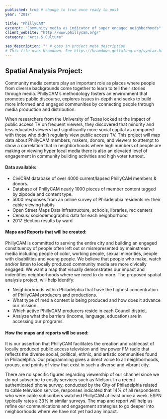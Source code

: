 ```yaml
---
published: true # change to true once ready to post
year: '2017'

title: "PhillyCAM"
excerpt: "Community media as indicator of super engaged neighborhoods"
client_website: "http://www.phillycam.org/"
category: "Arts & Culture"

seo_description: "" # goes in project meta description
# This file uses Kramdown. See https://kramdown.gettalong.org/syntax.html for syntax
---
```


## Spatial Analysis Project: 

Community media centers play an important role as places where people from diverse backgrounds come together to learn to tell their stories through media. PhillyCAM’s methodology fosters an environment that promotes public discourse, explores issues in-depth and seeks to build more informed and engaged communities by connecting people through media production and distribution.

When researchers from the University of Texas looked at the impact of public access TV on frequent viewers, they discovered that minority and less educated viewers had significantly more social capital as compared with those who didn’t regularly view public access TV. This project will map data about PhillyCAM members, makers, donors, and viewers to attempt to show a correlation that in neighborhoods where high numbers of people are making or viewing hyper local media there is also an elevated level of engagement in community building activities and high voter turnout.

#### Data available:
- CiviCRM database of over 4000 current/lapsed PhillyCAM members & donors.
- Database of PhillyCAM nearly 1000 pieces of member content tagged by zipcode and content type.
- 5000 responses from an online survey of Philadelphia residents re: their cable viewing habits
- Open Street Maps Data infrastructure, schools, libraries, rec centers
- Census/ sociodemographic data for each neighborhood
- 2017 Election results by ward

#### Maps and Reports that will be created: 
PhillyCAM is committed to serving the entire city and building an engaged constituency of people often left out or misrepresented by mainstream media including people of color, working people, sexual minorities, people with disabilities and young people. We believe that people who make, watch and/or listen to locally produced community media are more civically engaged. We want a map that visually demonstrates our impact and indentifies neighborhoods where we need to do more. The proposed spatial analysis project, will help identify:

- Neighborhoods within Philadelphia that have the highest concentration of PhillyCAM producers and productions.
- What type of media content is being produced and how does it advance our mission.
- Which active PhillyCAM producers reside in each Council district.
- Analyze what the barriers (income, language, education) are in accessing our programs. 

#### How the maps and reports will be used:
It is our assertion that PhillyCAM facilitates the creation and cablecast of locally produced public access television and low power FM radio that reflects the diverse social, political, ethnic, and artistic communities found in Philadelphia. Our programming gives a direct voice to all neighborhoods, groups, and points of view that exist in such a diverse and vibrant city.

There are no specific figures regarding viewership of our channel since we do not subscribe to costly services such as Nielson. In a recent authenticated phone survey, conducted by the City of Philadelphia related to cable television service, responses indicated that 14% of all respondents who were cable subscribers watched PhillyCAM at least once a week. ESPN typically rates a 33% in similar surveys. The map and report will help us refine our communications and engagement strategies to go deeper into neighborhoods where we have not yet had any impact.